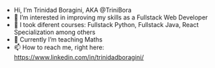 - Hi, I’m Trinidad Boragini, AKA @TriniBora
- 👀 I’m interested in improving my skills as a Fullstack Web Developer
- 🌱 I took diferent courses: Fullstack Python, Fullstack Java, React Specialization among others
- 💞️ Currently I’m teaching Maths 
- 📫 How to reach me, right here: https://www.linkedin.com/in/trinidadboragini/

<!---
TriniBora/TriniBora is a ✨ special ✨ repository because its `README.md` (this file) appears on your GitHub profile.
You can click the Preview link to take a look at your changes.
--->
